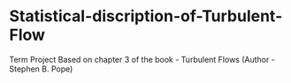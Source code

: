# Statistical-discription-of-Turbulent-Flow
Term Project Based on chapter 3 of the book - Turbulent Flows (Author - Stephen B. Pope)

